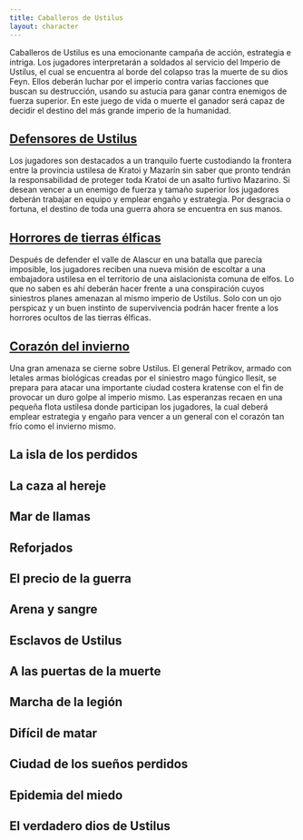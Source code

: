 ```yaml
---
title: Caballeros de Ustilus
layout: character
---
```


Caballeros de Ustilus es una emocionante campaña de acción, estrategia e intriga. Los jugadores interpretarán a soldados al servicio del Imperio de Ustilus, el cual se encuentra al borde del colapso tras la muerte de su dios Feyn. Ellos deberán luchar por el imperio contra varias facciones que buscan su destrucción, usando su astucia para ganar contra enemigos de fuerza superior. En este juego de vida o muerte el ganador será capaz de decidir el destino del más grande imperio de la humanidad.

## [Defensores de Ustilus](https://raldamain.com/campaign/caballeros%20de%20ustilus/1_defensores%20de%20ustilus.html)

Los jugadores son destacados a un tranquilo fuerte custodiando la frontera entre la provincia ustilesa de Kratoi y Mazarín sin saber que pronto tendrán la responsabilidad de proteger toda Kratoi de un asalto furtivo Mazarino. Si desean vencer a un enemigo de fuerza y tamaño superior los jugadores deberán trabajar en equipo y emplear engaño y estrategia. Por desgracia o fortuna, el destino de toda una guerra ahora se encuentra en sus manos.

## [Horrores de tierras élficas](https://raldamain.com/campaign/caballeros%20de%20ustilus/2_horrores%20de%20las%20tierras%20elficas.html)

Después de defender el valle de Alascur en una batalla que parecía imposible, los jugadores reciben una nueva misión de escoltar a una embajadora ustilesa en el territorio de una aislacionista comuna de elfos. Lo que no saben es ahí deberán hacer frente a una conspiración cuyos siniestros planes amenazan al mismo imperio de Ustilus. Solo con un ojo perspicaz y un buen instinto de supervivencia podrán hacer frente a los horrores ocultos de las tierras élficas.

## [Corazón del invierno](https://raldamain.com/campaign/caballeros%20de%20ustilus/3_corazon%20del%20invierno.html)

Una gran amenaza se cierne sobre Ustilus. El general Petrikov, armado con letales armas biológicas creadas por el siniestro mago fúngico Ilesit, se prepara para atacar una importante ciudad costera kratense con el fin de provocar un duro golpe al imperio mismo. Las esperanzas recaen en una pequeña flota ustilesa donde participan los jugadores, la cual deberá emplear estrategia y engaño para vencer a un general con el corazón tan frío como el invierno mismo.

## La isla de los perdidos

## La caza al hereje

## Mar de llamas

## Reforjados

## El precio de la guerra

## Arena y sangre

## Esclavos de Ustilus

## A las puertas de la muerte

## Marcha de la legión

## Difícil de matar

## Ciudad de los sueños perdidos

## Epidemia del miedo

## El verdadero dios de Ustilus